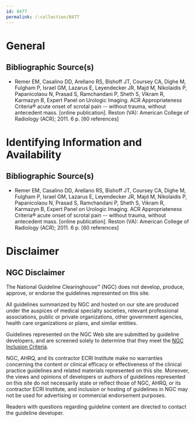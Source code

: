 ```yaml
---
id: 8477
permalink: /:collection/8477
---
```


# General

## Bibliographic Source(s)

- Remer EM, Casalino DD, Arellano RS, Bishoff JT, Coursey CA, Dighe M, Fulgham P, Israel GM, Lazarus E, Leyendecker JR, Majd M, Nikolaidis P, Papanicolaou N, Prasad S, Ramchandani P, Sheth S, Vikram R, Karmazyn B, Expert Panel on Urologic Imaging. ACR Appropriateness Criteria® acute onset of scrotal pain -- without trauma, without antecedent mass. [online publication]. Reston (VA): American College of Radiology (ACR); 2011. 6 p. [60 references]

# Identifying Information and Availability

## Bibliographic Source(s)

- Remer EM, Casalino DD, Arellano RS, Bishoff JT, Coursey CA, Dighe M, Fulgham P, Israel GM, Lazarus E, Leyendecker JR, Majd M, Nikolaidis P, Papanicolaou N, Prasad S, Ramchandani P, Sheth S, Vikram R, Karmazyn B, Expert Panel on Urologic Imaging. ACR Appropriateness Criteria® acute onset of scrotal pain -- without trauma, without antecedent mass. [online publication]. Reston (VA): American College of Radiology (ACR); 2011. 6 p. [60 references]

# Disclaimer

## NGC Disclaimer

The National Guideline Clearinghouse™ (NGC) does not develop, produce, approve, or endorse the guidelines represented on this site.

All guidelines summarized by NGC and hosted on our site are produced under the auspices of medical specialty societies, relevant professional associations, public or private organizations, other government agencies, health care organizations or plans, and similar entities.

Guidelines represented on the NGC Web site are submitted by guideline developers, and are screened solely to determine that they meet the [NGC Inclusion Criteria](/help-and-about/summaries/inclusion-criteria).

NGC, AHRQ, and its contractor ECRI Institute make no warranties concerning the content or clinical efficacy or effectiveness of the clinical practice guidelines and related materials represented on this site. Moreover, the views and opinions of developers or authors of guidelines represented on this site do not necessarily state or reflect those of NGC, AHRQ, or its contractor ECRI Institute, and inclusion or hosting of guidelines in NGC may not be used for advertising or commercial endorsement purposes.

Readers with questions regarding guideline content are directed to contact the guideline developer.

